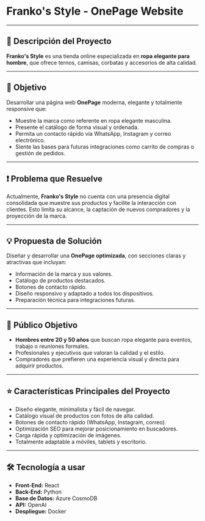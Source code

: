 
# Franko's Style - OnePage Website

---

## 📜 Descripción del Proyecto
**Franko's Style** es una tienda online especializada en **ropa elegante para hombre**, que ofrece ternos, camisas, corbatas y accesorios de alta calidad.  

---

## 🎯 Objetivo
Desarrollar una página web **OnePage** moderna, elegante y totalmente responsive que:
- Muestre la marca como referente en ropa elegante masculina.
- Presente el catálogo de forma visual y ordenada.
- Permita un contacto rápido vía WhatsApp, Instagram y correo electrónico.
- Siente las bases para futuras integraciones como carrito de compras o gestión de pedidos.

---

## ❗ Problema que Resuelve
Actualmente, **Franko's Style** no cuenta con una presencia digital consolidada que muestre sus productos y facilite la interacción con clientes. Esto limita su alcance, la captación de nuevos compradores y la proyección de la marca.

---

## 💡 Propuesta de Solución
Diseñar y desarrollar una **OnePage optimizada**, con secciones claras y atractivas que incluyan:
- Información de la marca y sus valores.
- Catálogo de productos destacados.
- Botones de contacto rápido.
- Diseño responsivo y adaptado a todos los dispositivos.
- Preparación técnica para integraciones futuras.

---

## 🎯 Público Objetivo
- **Hombres entre 20 y 50 años** que buscan ropa elegante para eventos, trabajo o reuniones formales.
- Profesionales y ejecutivos que valoran la calidad y el estilo.
- Compradores que prefieren una experiencia visual y directa para adquirir productos.

---

## ⭐ Características Principales del Proyecto
- Diseño elegante, minimalista y fácil de navegar.
- Catálogo visual de productos con fotos de alta calidad.
- Botones de contacto rápido (WhatsApp, Instagram, correo).
- Optimización SEO para mejorar posicionamiento en buscadores.
- Carga rápida y optimización de imágenes.
- Totalmente adaptable a móviles, tablets y escritorio.

---

## 🛠️ Tecnología a usar
- **Front-End:** React
- **Back-End:** Python
- **Base de Datos:** Azure CosmoDB
- **API:** OpenAI
- **Despliegue:** Docker 


